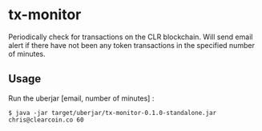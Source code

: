 # tx-monitor

Periodically check for transactions on the CLR blockchain. Will send email alert if there have not been any token transactions in the specified number of minutes.

## Usage

Run the uberjar  [email, number of minutes] :

    $ java -jar target/uberjar/tx-monitor-0.1.0-standalone.jar chris@clearcoin.co 60

